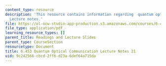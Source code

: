 ```yaml
---
content_type: resource
description: 'This resource contains information regarding  quantum optical communication:
  Lecture notes.'
file: https://ol-ocw-studio-app-production.s3.amazonaws.com/courses/6-453-quantum-optical-communication-fall-2016/9c242566cbcd2ff6d23a6def64a715da_MIT6_453F16_Lect21.pdf
file_type: application/pdf
learning_resource_types: []
parent_title: Readings and Lecture Slides
parent_type: CourseSection
resourcetype: Document
title: 6.453 Quantum Optical Communication Lecture Notes 21
uid: 9c242566-cbcd-2ff6-d23a-6def64a715da
---
```

